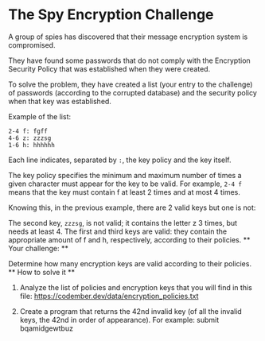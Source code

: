 # The Spy Encryption Challenge

A group of spies has discovered that their message encryption system is compromised.

They have found some passwords that do not comply with the Encryption Security Policy that was established when they were created.

To solve the problem, they have created a list (your entry to the challenge) of passwords (according to the corrupted database) and the security policy when that key was established.

Example of the list:

```
2-4 f: fgff
4-6 z: zzzsg
1-6 h: hhhhhh
```
Each line indicates, separated by `:`, the key policy and the key itself.

The key policy specifies the minimum and maximum number of times a given character must appear for the key to be valid. For example, `2-4 f` means that the key must contain f at least 2 times and at most 4 times.

Knowing this, in the previous example, there are 2 valid keys but one is not:

The second key, `zzzsg`, is not valid; it contains the letter z 3 times, but needs at least 4. The first and third keys are valid: they contain the appropriate amount of f and h, respectively, according to their policies.
** Your challenge: **

Determine how many encryption keys are valid according to their policies.
** How to solve it **

1. Analyze the list of policies and encryption keys that you will find in this file: https://codember.dev/data/encryption_policies.txt

2. Create a program that returns the 42nd invalid key (of all the invalid keys, the 42nd in order of appearance). For example:
   submit bqamidgewtbuz
